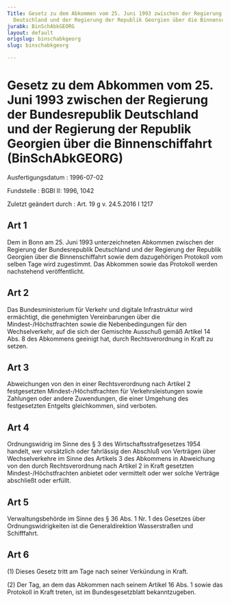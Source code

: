 ```yaml
---
Title: Gesetz zu dem Abkommen vom 25. Juni 1993 zwischen der Regierung der Bundesrepublik
  Deutschland und der Regierung der Republik Georgien über die Binnenschiffahrt
jurabk: BinSchAbkGEORG
layout: default
origslug: binschabkgeorg
slug: binschabkgeorg

---
```


# Gesetz zu dem Abkommen vom 25. Juni 1993 zwischen der Regierung der Bundesrepublik Deutschland und der Regierung der Republik Georgien über die Binnenschiffahrt (BinSchAbkGEORG)

Ausfertigungsdatum
:   1996-07-02

Fundstelle
:   BGBl II: 1996, 1042

Zuletzt geändert durch
:   Art. 19 g v. 24.5.2016 I 1217


## Art 1

Dem in Bonn am 25. Juni 1993 unterzeichneten Abkommen zwischen der Regierung der Bundesrepublik Deutschland und der Regierung der Republik Georgien über die Binnenschiffahrt sowie dem dazugehörigen Protokoll vom selben Tage wird zugestimmt. Das Abkommen sowie das Protokoll werden nachstehend veröffentlicht.


## Art 2

Das Bundesministerium für Verkehr und digitale Infrastruktur wird ermächtigt, die genehmigten Vereinbarungen über die Mindest-/Höchstfrachten sowie die Nebenbedingungen für den Wechselverkehr, auf die sich der Gemischte Ausschuß gemäß Artikel 14 Abs. 8 des Abkommens geeinigt hat, durch Rechtsverordnung in Kraft zu setzen.


## Art 3

Abweichungen von den in einer Rechtsverordnung nach Artikel 2 festgesetzten Mindest-/Höchstfrachten für Verkehrsleistungen sowie Zahlungen oder andere Zuwendungen, die einer Umgehung des festgesetzten Entgelts gleichkommen, sind verboten.


## Art 4

Ordnungswidrig im Sinne des § 3 des Wirtschaftsstrafgesetzes 1954 handelt, wer vorsätzlich oder fahrlässig den Abschluß von Verträgen über Wechselverkehre im Sinne des Artikels 3 des Abkommens in Abweichung von den durch Rechtsverordnung nach Artikel 2 in Kraft gesetzten Mindest-/Höchstfrachten anbietet oder vermittelt oder wer solche Verträge abschließt oder erfüllt.


## Art 5

Verwaltungsbehörde im Sinne des § 36 Abs. 1 Nr. 1 des Gesetzes über Ordnungswidrigkeiten ist die Generaldirektion Wasserstraßen und Schifffahrt.


## Art 6

(1) Dieses Gesetz tritt am Tage nach seiner Verkündung in Kraft.

(2) Der Tag, an dem das Abkommen nach seinem Artikel 16 Abs. 1 sowie das Protokoll in Kraft treten, ist im Bundesgesetzblatt bekanntzugeben.

